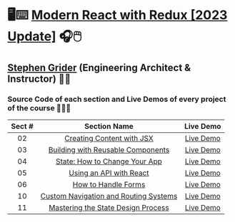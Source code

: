 # 🖥️⌨️ [Modern React with Redux [2023 Update]](https://www.udemy.com/course/react-redux) 🎧🖱️

## [Stephen Grider](https://www.linkedin.com/in/stephengrider) (Engineering Architect & Instructor) 👨‍🏫

### Source Code of each section and Live Demos of every project of the course 👨🏽‍💻

| Sect # |                                                  Section Name                                                  |                        Live Demo                        |
| :----: | :------------------------------------------------------------------------------------------------------------: | :-----------------------------------------------------: |
|   02   |        [Creating Content with JSX](https://github.com/ajfm88/modern-react-with-redux/tree/main/02-jsx)         |       [Live Demo](https://jsx-demo.onrender.com)        |
|   03   |    [Building with Reusable Components](https://github.com/ajfm88/modern-react-with-redux/tree/main/03-pdas)    |       [Live Demo](https://pdas-demo.onrender.com)       |
|   04   |    [State: How to Change Your App](https://github.com/ajfm88/modern-react-with-redux/tree/main/04-animals)     |     [Live Demo](https://animals-demo.onrender.com)      |
|   05   |         [Using an API with React](https://github.com/ajfm88/modern-react-with-redux/tree/main/05-pics)         |       [Live Demo](https://pics-demo.onrender.com)       |
|   06   |   [How to Handle Forms](https://github.com/ajfm88/modern-react-with-redux/tree/main/06-handling-forms-books)   |   [Live Demo](https://books-section-06.onrender.com)    |
|   10   | [Custom Navigation and Routing Systems](https://github.com/ajfm88/modern-react-with-redux/tree/main/10-comps)  | [Live Demo](https://components-section-10.onrender.com) |
|   11   | [Mastering the State Design Process](https://github.com/ajfm88/modern-react-with-redux/tree/main/11-comps-org) | [Live Demo](https://components-section-11.onrender.com) |
